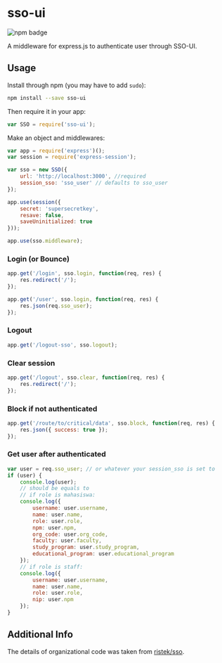 sso-ui
======
![npm badge](https://img.shields.io/npm/v/sso-ui.svg)

A middleware for express.js to authenticate user through SSO-UI.

## Usage
Install through npm (you may have to add `sudo`):
```sh
npm install --save sso-ui
```

Then require it in your app:
```js
var SSO = require('sso-ui');
```

Make an object and middlewares:
```js
var app = require('express')();
var session = require('express-session');

var sso = new SSO({
	url: 'http://localhost:3000', //required
	session_sso: 'sso_user' // defaults to sso_user
});

app.use(session({
    secret: 'supersecretkey',
    resave: false,
    saveUninitialized: true
}));

app.use(sso.middleware);
```

### Login (or Bounce)
```js
app.get('/login', sso.login, function(req, res) {
    res.redirect('/');
});

app.get('/user', sso.login, function(req, res) {
    res.json(req.sso_user);
});
```

### Logout
```js
app.get('/logout-sso', sso.logout);
```

### Clear session
```js
app.get('/logout', sso.clear, function(req, res) {
	res.redirect('/');
});
```

### Block if not authenticated
```js
app.get('/route/to/critical/data', sso.block, function(req, res) {
	res.json({ success: true });
});
```

### Get user after authenticated
```js
var user = req.sso_user; // or whatever your session_sso is set to
if (user) {
    console.log(user);
    // should be equals to
    // if role is mahasiswa:
    console.log({
        username: user.username,
        name: user.name,
        role: user.role,
        npm: user.npm,
        org_code: user.org_code,
        faculty: user.faculty,
        study_program: user.study_program,
        educational_program: user.educational_program
    });
    // if role is staff:
    console.log({
        username: user.username,
        name: user.name,
        role: user.role,
        nip: user.npm
    });
}
```

## Additional Info
The details of organizational code was taken from [ristek/sso](https://github.com/RistekCSUI/SSO).